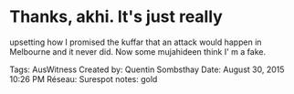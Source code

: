 # Thanks, akhi. lt's just really
upsetting how I promised the
kuffar that an attack would
happen in Melbourne and it
never did. Now some
mujahideen think I' m a fake.

Tags: AusWitness
Created by: Quentin Sombsthay
Date: August 30, 2015 10:26 PM
Réseau: Surespot
notes: gold